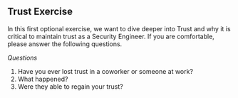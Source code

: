 ## Trust Exercise
In this first optional exercise, we want to dive deeper into Trust and why it is critical to maintain trust as a Security Engineer.  If you are comfortable, please answer the following questions.

*Questions*
1. Have you ever lost trust in a coworker or someone at work?
2. What happened?
3. Were they able to regain your trust?
